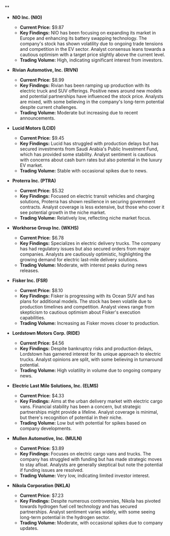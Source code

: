 **

- **NIO Inc. (NIO)**
  - **Current Price:** $9.87
  - **Key Findings:** NIO has been focusing on expanding its market in Europe and enhancing its battery swapping technology. The company's stock has shown volatility due to ongoing trade tensions and competition in the EV sector. Analyst consensus leans towards a cautious optimism with a target price slightly above the current level.
  - **Trading Volume:** High, indicating significant interest from investors.

- **Rivian Automotive, Inc. (RIVN)**
  - **Current Price:** $8.99
  - **Key Findings:** Rivian has been ramping up production with its electric truck and SUV offerings. Positive news around new models and potential partnerships have influenced the stock price. Analysts are mixed, with some believing in the company's long-term potential despite current challenges.
  - **Trading Volume:** Moderate but increasing due to recent announcements.

- **Lucid Motors (LCID)**
  - **Current Price:** $9.45
  - **Key Findings:** Lucid has struggled with production delays but has secured investments from Saudi Arabia's Public Investment Fund, which has provided some stability. Analyst sentiment is cautious with concerns about cash burn rates but also potential in the luxury EV market.
  - **Trading Volume:** Stable with occasional spikes due to news.

- **Proterra Inc. (PTRA)**
  - **Current Price:** $5.32
  - **Key Findings:** Focused on electric transit vehicles and charging solutions, Proterra has shown resilience in securing government contracts. Analyst coverage is less extensive, but those who cover it see potential growth in the niche market.
  - **Trading Volume:** Relatively low, reflecting niche market focus.

- **Workhorse Group Inc. (WKHS)**
  - **Current Price:** $6.78
  - **Key Findings:** Specializes in electric delivery trucks. The company has had regulatory issues but also secured orders from major companies. Analysts are cautiously optimistic, highlighting the growing demand for electric last-mile delivery solutions.
  - **Trading Volume:** Moderate, with interest peaks during news releases.

- **Fisker Inc. (FSR)**
  - **Current Price:** $8.10
  - **Key Findings:** Fisker is progressing with its Ocean SUV and has plans for additional models. The stock has been volatile due to production timelines and competition. Analyst views range from skepticism to cautious optimism about Fisker's execution capabilities.
  - **Trading Volume:** Increasing as Fisker moves closer to production.

- **Lordstown Motors Corp. (RIDE)**
  - **Current Price:** $4.56
  - **Key Findings:** Despite bankruptcy risks and production delays, Lordstown has garnered interest for its unique approach to electric trucks. Analyst opinions are split, with some believing in turnaround potential.
  - **Trading Volume:** High volatility in volume due to ongoing company news.

- **Electric Last Mile Solutions, Inc. (ELMS)**
  - **Current Price:** $4.33
  - **Key Findings:** Aims at the urban delivery market with electric cargo vans. Financial stability has been a concern, but strategic partnerships might provide a lifeline. Analyst coverage is minimal, but there's recognition of potential in their niche.
  - **Trading Volume:** Low but with potential for spikes based on company developments.

- **Mullen Automotive, Inc. (MULN)**
  - **Current Price:** $3.89
  - **Key Findings:** Focuses on electric cargo vans and trucks. The company has struggled with funding but has made strategic moves to stay afloat. Analysts are generally skeptical but note the potential if funding issues are resolved.
  - **Trading Volume:** Very low, indicating limited investor interest.

- **Nikola Corporation (NKLA)**
  - **Current Price:** $7.23
  - **Key Findings:** Despite numerous controversies, Nikola has pivoted towards hydrogen fuel cell technology and has secured partnerships. Analyst sentiment varies widely, with some seeing long-term potential in the hydrogen sector.
  - **Trading Volume:** Moderate, with occasional spikes due to company updates.